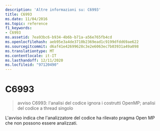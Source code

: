 ```yaml
---
description: 'Altre informazioni su: C6993'
title: C6993
ms.date: 11/04/2016
ms.topic: reference
f1_keywords:
- C6993
ms.assetid: 7ea93bc6-b934-4b6b-b71a-a56e765fb4cd
ms.openlocfilehash: aeb95e3a4de3710b2369ead1c9199dfdd69ae622
ms.sourcegitcommit: d6af41e42699628c3e2e6063ec7b03931a49a098
ms.translationtype: MT
ms.contentlocale: it-IT
ms.lasthandoff: 12/11/2020
ms.locfileid: "97120490"
---
```

# <a name="c6993"></a>C6993

> avviso C6993: l'analisi del codice ignora i costrutti OpenMP; analisi del codice a thread singolo

L'avviso indica che l'analizzatore del codice ha rilevato pragma Open MP che non possono essere analizzati.
